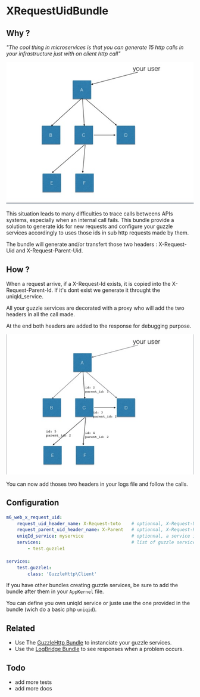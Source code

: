 # XRequestUidBundle

## Why ?

*"The cool thing in microservices is that you can generate 15 http calls in your infrastructure just with on client http call"*  

![](doc/without-xrequest.jpg)

This situation leads to many difficulties to trace calls betweens APIs systems, especially when an internal call fails. This bundle provide a solution to generate ids for new requests and configure your guzzle services accordingly to uses those ids in sub http requests made by them.

The bundle will generate and/or transfert those two headers : X-Request-Uid and X-Request-Parent-Uid.
 
##  How ? 

When a request arrive, if a X-Request-Id exists, it is copied into the X-Request-Parent-Id. If it's dont exist we generate it throught the uniqId_service. 

All your guzzle services are decorated with a proxy who will add the two headers in all the call made. 

At the end both headers are added to the response for debugging purpose.

![](doc/with-xrequest.jpg)

You can now add thoses two headers in your logs file and follow the calls.

## Configuration

```yml 
m6_web_x_request_uid:
    request_uid_header_name: X-Request-toto    # optionnal, X-Request-Uid by default
    request_parent_uid_header_name: X-Parent   # optionnal, X-Request-Parent-Uid by default 
    uniqId_service: myservice                  # optionnal, a service implementing UniqIdInterface 
    services:                                  # list of guzzle services to decorate 
        - test.guzzle1

services:
    test.guzzle1:
        class: 'GuzzleHttp\Client'

```

If you have other bundles creating guzzle services, be sure to add the bundle after them in your `AppKernel` file.

You can define you own uniqId service or juste use the one provided in the bundle (wich do a basic php `uniqid`).

## Related

* Use The [GuzzleHttp Bundle](https://github.com/M6Web/GuzzleHttpBundle) to instanciate your guzzle services.
* Use the [LogBridge Bundle](https://github.com/M6Web/LogBridgeBundle) to see responses when a problem occurs. 


## Todo 

 * add more tests
 * add more docs

